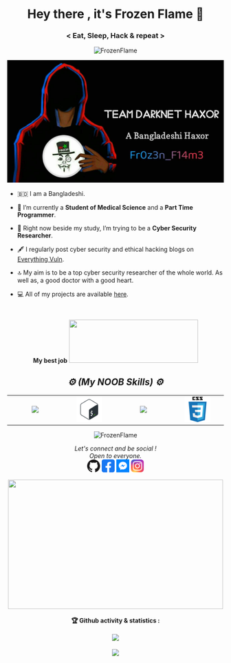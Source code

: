<!--**frozenflame00001/frozenflame00001** is a ✨ _special_ ✨ repository because its `README.md` (this file) appears on your GitHub profile.-->

<h1 align="center">Hey there , it's Frozen Flame 👋</h1>
<h3 align="center">&lt; Eat, Sleep, Hack & repeat &gt;</h3>
<p align="center"> <img src="https://komarev.com/ghpvc/?username=frozenflame00001" alt="FrozenFlame" /> </p>

<img src="https://raw.githubusercontent.com/frozenflame00001/frozenflame00001/main/assets/148584492_179485530643016_3101763627714589470_n.jpg">

- 🇧🇩 I am a Bangladeshi.

- 🔭 I’m currently a **Student of Medical Science** and a **Part Time Programmer**.

- 🤩 Right now beside my study, I’m trying to be a **Cyber Security Researcher**.

- 🖋️‍ I regularly post cyber security and ethical hacking blogs on <a href="https://everythingvuln1.blogspot.com" >Everything Vuln</a>.

- 🔝 My aim is to be a top cyber security researcher of the whole world. As well as, a good doctor with a good heart.

- 💻 All of my projects are available <a href="https://github.com/frozenflame00001?tab=repositories">here</a>.
<br>
<p align="center">
<b>My best job</b>
    <a href="https://github.com/darknethaxor/DH-HackBar">
        <img src="https://github-readme-stats.vercel.app/api/pin/?username=darknethaxor&repo=DH-HackBar&theme=synthwave" height="100" width="300">
    </a>
</p>

<h2 align='center'><i>⚙ (My NOOB Skills) ⚙</i></h2>
<table width="100">
<tr>
    <td align='center' width="190">
        <img src="https://user-images.githubusercontent.com/68724228/119315331-5cea3780-bc93-11eb-9bbf-bc2c9f083e00.png" width="60">
    </td>
    <td align='center' width="190">
        <img src="https://raw.githubusercontent.com/frozenflame00001/frozenflame00001/main/assets/images.png" width="60">
    </td>
    <td align='center' width="190">
        <img src="https://camo.githubusercontent.com/7f5fead33ec66a577175a27ec3c141627de92d191f226948efca13bb624f0936/68747470733a2f2f696d6167652e666c617469636f6e2e636f6d2f69636f6e732f706e672f3531322f3733322f3733323231322e706e67" width="60">
    </td>
    <td align='center' width="190">
        <img src="https://raw.githubusercontent.com/devicons/devicon/0d6c64dbbf311879f7d563bfc3ccf559f9ed111c/icons/css3/css3-original-wordmark.svg" width="60">
    </td>
</tr>
</table>

<p align="center"> <img src="https://github-readme-stats.vercel.app/api?username=frozenflame00001&show_icons=true&theme=synthwave" alt="FrozenFlame" /> </p>

<p align="center">
  <i>Let's connect and be social !<br>Open to everyone.</i>
<br>
  <a href="https://github.com/frozenflame00001"><img title="Github" alt="Github" width="30px" src="assets/github.png" /></a>
  <a href="https://facebook.com/frozen.flame.00002"><img title="Facebook" alt="Facebook" width="30px" src="assets/facebook.png" /></a>
  <a href="https://m.me/frozen.flame.00002"><img title="Messenger" alt="Messenger" width="30px" src="assets/messenger.png" /></a>
  <a href="https://www.instagram.com/frozen.flame.00001"><img title="Instagram" alt="Instagram" width="30px" src="assets/instagram.png" /></a>
</p>

<p align="center">
<!--
<img height="300px" src="https://github-readme-stats.vercel.app/api/top-langs/?username=frozenflame00001&theme=synthwave">
-->
<img height="300px" width="500px" src="https://github-readme-streak-stats.herokuapp.com/?user=frozenflame00001&theme=synthwave">
</p>

<p align="center">
<b>🏆 Github activity & statistics :</b><br><br>
<img src="https://activity-graph.herokuapp.com/graph?username=frozenflame00001&bg_color=2B213A&color=E5289E&line=DA5B0B&point=E1E8EB">
</p>
<p align="center">
<img align="center" width=550 src="https://github-profile-trophy.vercel.app/?username=frozenflame00001&theme=dracula&no-frame=true&title=Followers,Stars,Commit,Repository,Issues"/>
</p>
